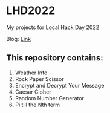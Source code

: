 # LHD2022
My projects for Local Hack Day 2022

Blog: [Link](https://nayanm.me/projects/local-hack-day-2022/)

## This repository contains:
<ol>
  <li>Weather Info</li>
  <li>Rock Paper Scissor</li>
  <li>Encrypt and Decrypt Your Message</li>
  <li>Caesar Cipher</li>
  <li>Random Number Generator</li>     
  <li>Pi till the Nth term</li>
</ol>
